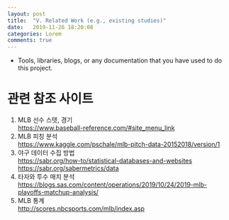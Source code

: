 ```yaml
---
layout: post
title:  "V. Related Work (e.g., existing studies)"
date:   2019-11-26 18:20:08
categories: Lorem
comments: true
---
```

- Tools, libraries, blogs, or any documentation that you have used to do this project.

# 관련 참조 사이트 
1. MLB 선수 스텟, 경기 <br>
<https://www.baseball-reference.com/#site_menu_link>
2. MLB 피칭 분석 <br>
<https://www.kaggle.com/pschale/mlb-pitch-data-20152018/version/1> <br>
3. 야구 데이터 수집 방법 <br>
<https://sabr.org/how-to/statistical-databases-and-websites> <br>
<https://sabr.org/sabermetrics/data> <br>
4. 타자와 투수 매치 분석 <br>
<https://blogs.sas.com/content/operations/2019/10/24/2019-mlb-playoffs-matchup-analysis/>
5. MLB 통계 <br>
<http://scores.nbcsports.com/mlb/index.asp>
